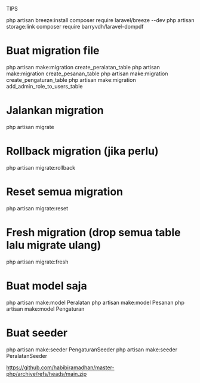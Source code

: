 TIPS

php artisan breeze:install
composer require laravel/breeze --dev
php artisan storage:link
composer require barryvdh/laravel-dompdf

# Buat migration file
php artisan make:migration create_peralatan_table
php artisan make:migration create_pesanan_table
php artisan make:migration create_pengaturan_table
php artisan make:migration add_admin_role_to_users_table

# Jalankan migration
php artisan migrate

# Rollback migration (jika perlu)
php artisan migrate:rollback

# Reset semua migration
php artisan migrate:reset

# Fresh migration (drop semua table lalu migrate ulang)
php artisan migrate:fresh

# Buat model saja
php artisan make:model Peralatan
php artisan make:model Pesanan
php artisan make:model Pengaturan

# Buat seeder
php artisan make:seeder PengaturanSeeder
php artisan make:seeder PeralatanSeeder

https://github.com/habibiramadhan/master-php/archive/refs/heads/main.zip